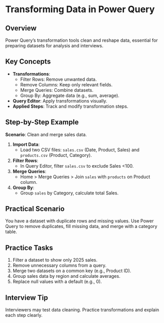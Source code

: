 # Transforming Data in Power Query

## Overview
Power Query’s transformation tools clean and reshape data, essential for preparing datasets for analysis and interviews.

## Key Concepts
- **Transformations**:
  - Filter Rows: Remove unwanted data.
  - Remove Columns: Keep only relevant fields.
  - Merge Queries: Combine datasets.
  - Group By: Aggregate data (e.g., sum, average).
- **Query Editor**: Apply transformations visually.
- **Applied Steps**: Track and modify transformation steps.

## Step-by-Step Example
**Scenario**: Clean and merge sales data.
1. **Import Data**:
   - Load two CSV files: `sales.csv` (Date, Product, Sales) and `products.csv` (Product, Category).
2. **Filter Rows**:
   - In Query Editor, filter `sales.csv` to exclude Sales <100.
3. **Merge Queries**:
   - Home > Merge Queries > Join `sales` with `products` on Product column.
4. **Group By**:
   - Group `sales` by Category, calculate total Sales.

## Practical Scenario
You have a dataset with duplicate rows and missing values. Use Power Query to remove duplicates, fill missing data, and merge with a category table.

## Practice Tasks
1. Filter a dataset to show only 2025 sales.
2. Remove unnecessary columns from a query.
3. Merge two datasets on a common key (e.g., Product ID).
4. Group sales data by region and calculate averages.
5. Replace null values with a default (e.g., 0).

## Interview Tip
Interviewers may test data cleaning. Practice transformations and explain each step clearly.